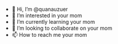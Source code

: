 - 👋 Hi, I’m @quanauzuer
- 👀 I’m interested in your mom
- 🌱 I’m currently learning your mom
- 💞️ I’m looking to collaborate on your mom
- 📫 How to reach me your mom

<!---
quanauzuer/quanauzuer is a ✨ special ✨ repository because its `README.md` (this file) appears on your GitHub profile.
You can click the Preview link to take a look at your changes.
--->

